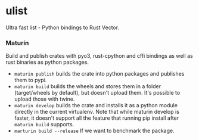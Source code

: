 # ulist
Ultra fast list - Python bindings to Rust Vector.


### Maturin
Build and publish crates with pyo3, rust-cpython and cffi bindings as well as rust binaries as python packages.  
* `maturin publish` builds the crate into python packages and publishes them to pypi.
* `maturin build` builds the wheels and stores them in a folder (target/wheels by default), but doesn't upload them. It's possible to upload those with twine.
* `maturin develop` builds the crate and installs it as a python module directly in the current virtualenv. Note that while maturin develop is faster, it doesn't support all the feature that running pip install after `maturin build` supports.
* `marturin build --release` If we want to benchmark the package.
